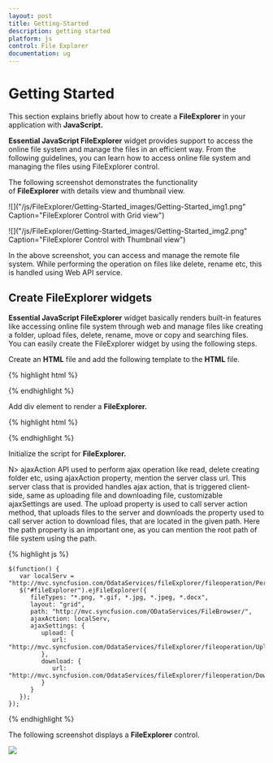 ```yaml
---
layout: post
title: Getting-Started
description: getting started
platform: js
control: File Explorer
documentation: ug
---
```


# Getting Started

This section explains briefly about how to create a **FileExplorer** in your application with **JavaScript.**

**Essential JavaScript FileExplorer** widget provides support to access the online file system and manage the files in an efficient way. From the following guidelines, you can learn how to access online file system and managing the files using FileExplorer control.

The following screenshot demonstrates the functionality of **FileExplorer** with details view and thumbnail view.

![]("/js/FileExplorer/Getting-Started_images/Getting-Started_img1.png" Caption="FileExplorer Control with Grid view")

![]("/js/FileExplorer/Getting-Started_images/Getting-Started_img2.png" Caption="FileExplorer Control with Thumbnail view")

In the above screenshot, you can access and manage the remote file system. While performing the operation on files like delete, rename etc, this is handled using Web API service.

## Create FileExplorer widgets

**Essential JavaScript FileExplorer** widget basically renders built-in features like accessing online file system through web and manage files like creating a folder, upload files, delete, rename, move or copy and searching files.  You can easily create the FileExplorer widget by using the following steps.

Create an **HTML** file and add the following template to the **HTML** file.

{% highlight html %}

<!doctype html>
<html>
   <head>
      <title>Essential Studio for JavaScript :FileExplorer</title>
      <meta name="viewport" content="width=device-width, initial-scale=1.0" charset="utf-8" />
      <link href="http://cdn.syncfusion.com/{{ site.releaseversion }}/js/web/flat-azure/ej.web.all.min.css" rel="stylesheet" />
      <script src=" http://cdn.syncfusion.com/js/assets/external/jquery-1.10.2.min.js "></script>
      <script src=" http://cdn.syncfusion.com/js/assets/external/jquery.globalize.min.js "></script>
      <script src=" http://cdn.syncfusion.com/js/assets/external/jquery.easing.1.3.min.js "></script>
      <script src=" http://cdn.syncfusion.com/js/assets/external/jsrender.min.js "></script>
      <script src="http://cdn.syncfusion.com/{{ site.releaseversion }}/js/web/ej.web.all.min.js"> </script>    
   </head>
   <body>
      <!--add your FileExplorer elements here-->
      <!--add your Script section at here-->
      <!--add your CSS section at here-->    
   </body>
</html>

{% endhighlight %}

Add div element to render a **FileExplorer.**

{% highlight html %}

<div id="fileExplorer"></div>

{% endhighlight %}

Initialize the script for **FileExplorer.**

N>  ajaxAction API used to perform ajax operation like read, delete creating folder etc, using ajaxAction property, mention the server class url. This server class that is provided handles ajax action, that is triggered client-side, same as uploading file and downloading file, customizable ajaxSettings are used. The upload property is used to call server action method, that uploads files to the server and downloads the property used to call server action to download files, that are located in the given path.  Here the path property is an important one, as you can mention the root path of file system using the path.

{% highlight js %}

    $(function() {
       var localServ = "http://mvc.syncfusion.com/OdataServices/fileExplorer/fileoperation/PerformAction";
       $("#fileExplorer").ejFileExplorer({
          fileTypes: "*.png, *.gif, *.jpg, *.jpeg, *.docx",
          layout: "grid",
          path: "http://mvc.syncfusion.com/ODataServices/FileBrowser/",
          ajaxAction: localServ,
          ajaxSettings: {
             upload: {
                url: "http://mvc.syncfusion.com/OdataServices/fileExplorer/fileoperation/Upload{0}"
             },
             download: {
                url: "http://mvc.syncfusion.com/OdataServices/fileExplorer/fileoperation/Download{0}"
             }
          }
       });
    });

{% endhighlight %}

The following screenshot displays a **FileExplorer** control.

![]("/js/FileExplorer/Getting-Started_images/Getting-Started_img4.png")
